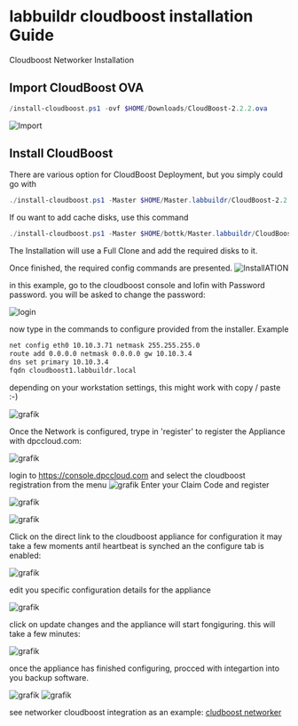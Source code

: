 # labbuildr cloudboost installation Guide

Cloudboost Networker Installation 

## Import CloudBoost OVA  
```Powershell
/install-cloudboost.ps1 -ovf $HOME/Downloads/CloudBoost-2.2.2.ova  
```
![Import](https://user-images.githubusercontent.com/8255007/33307618-72fad916-d417-11e7-8563-340616c2e9a1.png)  

## Install CloudBoost

There are various option for CloudBoost Deployment, but you simply could go with
```Powershell
./install-cloudboost.ps1 -Master $HOME/Master.labbuildr/CloudBoost-2.2.2
```

If ou want to add cache disks, use this command
```Powershell
./install-cloudboost.ps1 -Master $HOME/bottk/Master.labbuildr/CloudBoost-2.2.2 -Site_Cache_Disks 3 -Site_Cache_Disk_Size 200GB
```

The Installation will use a Full Clone and add the required disks to it.

Once finished, the required config commands are presented.
![InstallATION](https://user-images.githubusercontent.com/8255007/33308309-3a43a51e-d41a-11e7-89c8-1599ad5235e9.png)  

in this example, go to the cloudboost console and lofin with Password password.
you will be asked to change the password:

![login](https://user-images.githubusercontent.com/8255007/33313584-608163b8-d42b-11e7-9e24-5888addfd2f6.png)

now type in the commands to configure provided from the installer.
Example
```Bash
net config eth0 10.10.3.71 netmask 255.255.255.0
route add 0.0.0.0 netmask 0.0.0.0 gw 10.10.3.4
dns set primary 10.10.3.4
fqdn cloudboost1.labbuildr.local
```

depending on your workstation settings, this might work with copy / paste :-)

![grafik](https://user-images.githubusercontent.com/8255007/33314305-8518fd88-d42d-11e7-90d2-e2058ef4c1f3.png)

Once the Network is configured, trype in 'register' to register the Appliance with dpccloud.com:

![grafik](https://user-images.githubusercontent.com/8255007/33314808-0256ef52-d42f-11e7-8d13-e600d4f4e460.png)

login to https://console.dpccloud.com and select the cloudboost registration from the menu
![grafik](https://user-images.githubusercontent.com/8255007/33314862-2d6adbb8-d42f-11e7-9dac-91a46e079d48.png)
Enter your Claim Code and register

![grafik](https://user-images.githubusercontent.com/8255007/33314926-6c8ab782-d42f-11e7-9d72-3dde537ea1c9.png)

![grafik](https://user-images.githubusercontent.com/8255007/33314949-7f87f9f8-d42f-11e7-9cfc-911713872752.png)


Click on the direct link to the cloudboost appliance for configuration
it may take a few moments antil heartbeat is synched an the configure tab is enabled:

![grafik](https://user-images.githubusercontent.com/8255007/33315224-580c0904-d430-11e7-8642-c378b1a26bd9.png)

edit you specific configuration details for the appliance

![grafik](https://user-images.githubusercontent.com/8255007/33315509-32b87da8-d431-11e7-83d8-7f6b35c003bf.png)

click on update changes and the appliance will start fongiguring. this will take a few minutes:

![grafik](https://user-images.githubusercontent.com/8255007/33315646-8d93b0ee-d431-11e7-977b-4712ad1f3c13.png)

once the appliance has finished configuring, procced with integartion into you backup software.


![grafik](https://user-images.githubusercontent.com/8255007/33316131-205a7164-d433-11e7-965e-20742ee7b965.png)
![grafik](https://user-images.githubusercontent.com/8255007/33316175-57181990-d433-11e7-8202-a6068889d468.png)

see networker cloudboost integration as an example:
[cludboost networker](http://labbuildr.readthedocs.io/en/master/appendix/networker_cloudboost/)




